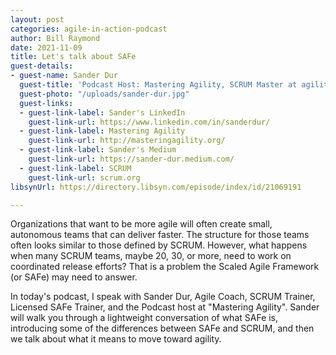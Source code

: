```yaml
---
layout: post
categories: agile-in-action-podcast
author: Bill Raymond
date: 2021-11-09
title: Let's talk about SAFe
guest-details:
- guest-name: Sander Dur
  guest-title: 'Podcast Host: Mastering Agility, SCRUM Master at agilitymasters.com'
  guest-photo: "/uploads/sander-dur.jpg"
  guest-links:
  - guest-link-label: Sander's LinkedIn
    guest-link-url: https://www.linkedin.com/in/sanderdur/
  - guest-link-label: Mastering Agility
    guest-link-url: http://masteringagility.org/
  - guest-link-label: Sander's Medium
    guest-link-url: https://sander-dur.medium.com/
  - guest-link-label: SCRUM
    guest-link-url: scrum.org
libsynUrl: https://directory.libsyn.com/episode/index/id/21069191

---
```

Organizations that want to be more agile will often create small, autonomous teams that can deliver faster. The structure for those teams often looks similar to those defined by SCRUM. However, what happens when many SCRUM teams, maybe 20, 30, or more, need to work on coordinated release efforts? That is a problem the Scaled Agile Framework (or SAFe) may need to answer.

In today's podcast, I speak with Sander Dur, Agile Coach, SCRUM Trainer, Licensed SAFe Trainer, and the Podcast host at "Mastering Agility". Sander will walk you through a lightweight conversation of what SAFe is, introducing some of the differences between SAFe and SCRUM, and then we talk about what it means to move toward agility.
